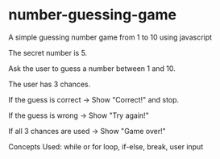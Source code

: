 # number-guessing-game
A simple guessing number game from 1 to 10 using javascript

 The secret number is 5.

 Ask the user to guess a number between 1 and 10.

 The user has 3 chances.

 If the guess is correct → Show "Correct!" and stop.

 If the guess is wrong → Show "Try again!"

 If all 3 chances are used → Show "Game over!"
 
 Concepts Used:
while or for loop, if-else, break, user input
